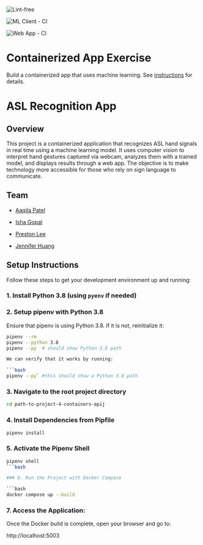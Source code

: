 ![Lint-free](https://github.com/nyu-software-engineering/containerized-app-exercise/actions/workflows/lint.yml/badge.svg)

![ML Client - CI](https://github.com/software-students-spring2025/4-containers-apij/actions/workflows/ml-client.yml/badge.svg?branch=main)


![Web App - CI](https://github.com/software-students-spring2025/4-containers-apij/actions/workflows/web-app.yml/badge.svg)


# Containerized App Exercise

Build a containerized app that uses machine learning. See [instructions](./instructions.md) for details.

# ASL Recognition App

## Overview 
This project is a containerized application that recognizes ASL hand signals in real time using a machine learning model. It uses computer vision to interpret hand gestures captured via webcam, analyzes them with a trained model, and displays results through a web app. The objective is to make technology more accessible for those who rely on sign language to communicate.

## Team 
- [Aaqila Patel](https://github.com/aaqilap)

- [Isha Gopal](https://github.com/ishy04)

- [Preston Lee](https://github.com/prestonglee0805)

- [Jennifer Huang](https://github.com/jennhng)

## Setup Instructions

Follow these steps to get your development environment up and running:


### 1. Install Python 3.8 (using `pyenv` if needed)

### 2. Setup pipenv with Python 3.8  

Ensure that pipenv is using Python 3.8. If it is not, reinitialize it: 

```bash
pipenv --rm
pipenv --python 3.8
pipenv --py  # should show Python 3.8 path 

We can verify that it works by running: 

```bash
pipenv --py` #this should show a Python 3.8 path 
```

### 3. Navigate to the root project directory 

```bash
cd path-to-project-4-containers-apij
``` 

### 4. Install Dependencies from Pipfile

```bash
pipenv install
```

### 5. Activate the Pipenv Shell 

```bash
pipenv shell
```bash

### 6. Run the Project with Docker Compose

```bash
docker compose up --build
```

### 7. Access the Application: 

Once the Docker build is complete, open your browser and go to: 

http://localhost:5003

